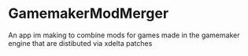 # GamemakerModMerger
An app im making to combine mods for games made in the gamemaker engine that are distibuted via xdelta patches
